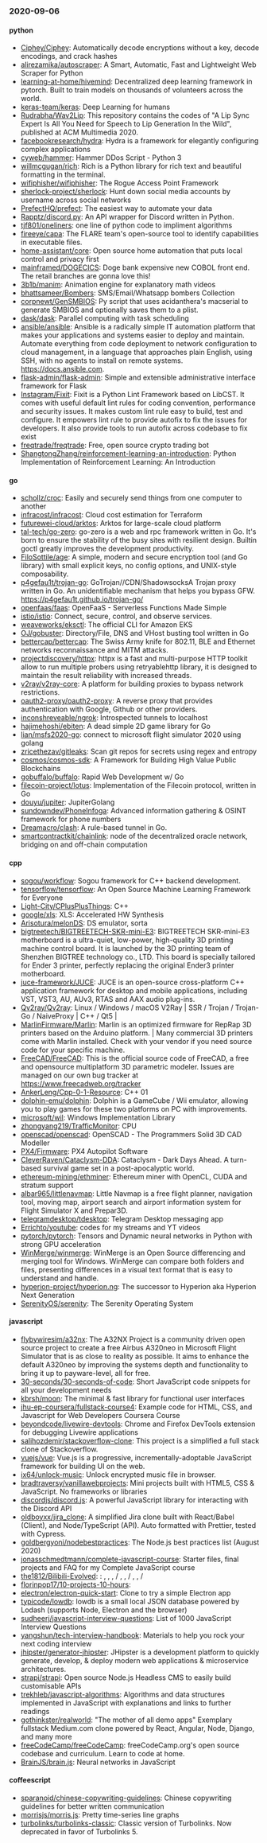 ### 2020-09-06

#### python
* [Ciphey/Ciphey](https://github.com/Ciphey/Ciphey): Automatically decode encryptions without a key, decode encodings, and crack hashes
* [alirezamika/autoscraper](https://github.com/alirezamika/autoscraper): A Smart, Automatic, Fast and Lightweight Web Scraper for Python
* [learning-at-home/hivemind](https://github.com/learning-at-home/hivemind): Decentralized deep learning framework in pytorch. Built to train models on thousands of volunteers across the world.
* [keras-team/keras](https://github.com/keras-team/keras): Deep Learning for humans
* [Rudrabha/Wav2Lip](https://github.com/Rudrabha/Wav2Lip): This repository contains the codes of "A Lip Sync Expert Is All You Need for Speech to Lip Generation In the Wild", published at ACM Multimedia 2020.
* [facebookresearch/hydra](https://github.com/facebookresearch/hydra): Hydra is a framework for elegantly configuring complex applications
* [cyweb/hammer](https://github.com/cyweb/hammer): Hammer DDos Script - Python 3
* [willmcgugan/rich](https://github.com/willmcgugan/rich): Rich is a Python library for rich text and beautiful formatting in the terminal.
* [wifiphisher/wifiphisher](https://github.com/wifiphisher/wifiphisher): The Rogue Access Point Framework
* [sherlock-project/sherlock](https://github.com/sherlock-project/sherlock):  Hunt down social media accounts by username across social networks
* [PrefectHQ/prefect](https://github.com/PrefectHQ/prefect): The easiest way to automate your data
* [Rapptz/discord.py](https://github.com/Rapptz/discord.py): An API wrapper for Discord written in Python.
* [tjf801/oneliners](https://github.com/tjf801/oneliners): one line of python code to impliment algorithms
* [fireeye/capa](https://github.com/fireeye/capa): The FLARE team's open-source tool to identify capabilities in executable files.
* [home-assistant/core](https://github.com/home-assistant/core):  Open source home automation that puts local control and privacy first
* [mainframed/DOGECICS](https://github.com/mainframed/DOGECICS): Doge bank expensive new COBOL front end. The retail branches are gonna love this!
* [3b1b/manim](https://github.com/3b1b/manim): Animation engine for explanatory math videos
* [bhattsameer/Bombers](https://github.com/bhattsameer/Bombers): SMS/Email/Whatsapp bombers Collection  
* [corpnewt/GenSMBIOS](https://github.com/corpnewt/GenSMBIOS): Py script that uses acidanthera's macserial to generate SMBIOS and optionally saves them to a plist.
* [dask/dask](https://github.com/dask/dask): Parallel computing with task scheduling
* [ansible/ansible](https://github.com/ansible/ansible): Ansible is a radically simple IT automation platform that makes your applications and systems easier to deploy and maintain. Automate everything from code deployment to network configuration to cloud management, in a language that approaches plain English, using SSH, with no agents to install on remote systems. https://docs.ansible.com.
* [flask-admin/flask-admin](https://github.com/flask-admin/flask-admin): Simple and extensible administrative interface framework for Flask
* [Instagram/Fixit](https://github.com/Instagram/Fixit): Fixit is a Python Lint Framework based on LibCST. It comes with useful default lint rules for coding convention, performance and security issues. It makes custom lint rule easy to build, test and configure. It empowers lint rule to provide autofix to fix the issues for developers. It also provide tools to run autofix across codebase to fix exist
* [freqtrade/freqtrade](https://github.com/freqtrade/freqtrade): Free, open source crypto trading bot
* [ShangtongZhang/reinforcement-learning-an-introduction](https://github.com/ShangtongZhang/reinforcement-learning-an-introduction): Python Implementation of Reinforcement Learning: An Introduction

#### go
* [schollz/croc](https://github.com/schollz/croc): Easily and securely send things from one computer to another  
* [infracost/infracost](https://github.com/infracost/infracost): Cloud cost estimation for Terraform
* [futurewei-cloud/arktos](https://github.com/futurewei-cloud/arktos): Arktos for large-scale cloud platform
* [tal-tech/go-zero](https://github.com/tal-tech/go-zero): go-zero is a web and rpc framework written in Go. It's born to ensure the stability of the busy sites with resilient design. Builtin goctl greatly improves the development productivity.
* [FiloSottile/age](https://github.com/FiloSottile/age): A simple, modern and secure encryption tool (and Go library) with small explicit keys, no config options, and UNIX-style composability.
* [p4gefau1t/trojan-go](https://github.com/p4gefau1t/trojan-go): GoTrojan//CDN/ShadowsocksA Trojan proxy written in Go. An unidentifiable mechanism that helps you bypass GFW. https://p4gefau1t.github.io/trojan-go/
* [openfaas/faas](https://github.com/openfaas/faas): OpenFaaS - Serverless Functions Made Simple
* [istio/istio](https://github.com/istio/istio): Connect, secure, control, and observe services.
* [weaveworks/eksctl](https://github.com/weaveworks/eksctl): The official CLI for Amazon EKS
* [OJ/gobuster](https://github.com/OJ/gobuster): Directory/File, DNS and VHost busting tool written in Go
* [bettercap/bettercap](https://github.com/bettercap/bettercap): The Swiss Army knife for 802.11, BLE and Ethernet networks reconnaissance and MITM attacks.
* [projectdiscovery/httpx](https://github.com/projectdiscovery/httpx): httpx is a fast and multi-purpose HTTP toolkit allow to run multiple probers using retryablehttp library, it is designed to maintain the result reliability with increased threads.
* [v2ray/v2ray-core](https://github.com/v2ray/v2ray-core): A platform for building proxies to bypass network restrictions.
* [oauth2-proxy/oauth2-proxy](https://github.com/oauth2-proxy/oauth2-proxy): A reverse proxy that provides authentication with Google, Github or other providers.
* [inconshreveable/ngrok](https://github.com/inconshreveable/ngrok): Introspected tunnels to localhost
* [hajimehoshi/ebiten](https://github.com/hajimehoshi/ebiten): A dead simple 2D game library for Go
* [lian/msfs2020-go](https://github.com/lian/msfs2020-go): connect to microsoft flight simulator 2020 using golang
* [zricethezav/gitleaks](https://github.com/zricethezav/gitleaks): Scan git repos for secrets using regex and entropy 
* [cosmos/cosmos-sdk](https://github.com/cosmos/cosmos-sdk):  A Framework for Building High Value Public Blockchains 
* [gobuffalo/buffalo](https://github.com/gobuffalo/buffalo): Rapid Web Development w/ Go
* [filecoin-project/lotus](https://github.com/filecoin-project/lotus): Implementation of the Filecoin protocol, written in Go
* [douyu/jupiter](https://github.com/douyu/jupiter): JupiterGolang
* [sundowndev/PhoneInfoga](https://github.com/sundowndev/PhoneInfoga): Advanced information gathering & OSINT framework for phone numbers
* [Dreamacro/clash](https://github.com/Dreamacro/clash): A rule-based tunnel in Go.
* [smartcontractkit/chainlink](https://github.com/smartcontractkit/chainlink): node of the decentralized oracle network, bridging on and off-chain computation

#### cpp
* [sogou/workflow](https://github.com/sogou/workflow): Sogou framework for C++ backend development.
* [tensorflow/tensorflow](https://github.com/tensorflow/tensorflow): An Open Source Machine Learning Framework for Everyone
* [Light-City/CPlusPlusThings](https://github.com/Light-City/CPlusPlusThings): C++
* [google/xls](https://github.com/google/xls): XLS: Accelerated HW Synthesis
* [Arisotura/melonDS](https://github.com/Arisotura/melonDS): DS emulator, sorta
* [bigtreetech/BIGTREETECH-SKR-mini-E3](https://github.com/bigtreetech/BIGTREETECH-SKR-mini-E3): BIGTREETECH SKR-mini-E3 motherboard is a ultra-quiet, low-power, high-quality 3D printing machine control board. It is launched by the 3D printing team of Shenzhen BIGTREE technology co., LTD. This board is specially tailored for Ender 3 printer, perfectly replacing the original Ender3 printer motherboard.
* [juce-framework/JUCE](https://github.com/juce-framework/JUCE): JUCE is an open-source cross-platform C++ application framework for desktop and mobile applications, including VST, VST3, AU, AUv3, RTAS and AAX audio plug-ins.
* [Qv2ray/Qv2ray](https://github.com/Qv2ray/Qv2ray):  Linux / Windows / macOS  V2Ray  |  SSR / Trojan / Trojan-Go / NaiveProxy |  C++ / Qt5  |  
* [MarlinFirmware/Marlin](https://github.com/MarlinFirmware/Marlin): Marlin is an optimized firmware for RepRap 3D printers based on the Arduino platform. | Many commercial 3D printers come with Marlin installed. Check with your vendor if you need source code for your specific machine.
* [FreeCAD/FreeCAD](https://github.com/FreeCAD/FreeCAD): This is the official source code of FreeCAD, a free and opensource multiplatform 3D parametric modeler. Issues are managed on our own bug tracker at https://www.freecadweb.org/tracker
* [AnkerLeng/Cpp-0-1-Resource](https://github.com/AnkerLeng/Cpp-0-1-Resource): C++  01
* [dolphin-emu/dolphin](https://github.com/dolphin-emu/dolphin): Dolphin is a GameCube / Wii emulator, allowing you to play games for these two platforms on PC with improvements.
* [microsoft/wil](https://github.com/microsoft/wil): Windows Implementation Library
* [zhongyang219/TrafficMonitor](https://github.com/zhongyang219/TrafficMonitor): CPU
* [openscad/openscad](https://github.com/openscad/openscad): OpenSCAD - The Programmers Solid 3D CAD Modeller
* [PX4/Firmware](https://github.com/PX4/Firmware): PX4 Autopilot Software
* [CleverRaven/Cataclysm-DDA](https://github.com/CleverRaven/Cataclysm-DDA): Cataclysm - Dark Days Ahead. A turn-based survival game set in a post-apocalyptic world.
* [ethereum-mining/ethminer](https://github.com/ethereum-mining/ethminer): Ethereum miner with OpenCL, CUDA and stratum support
* [albar965/littlenavmap](https://github.com/albar965/littlenavmap): Little Navmap is a free flight planner, navigation tool, moving map, airport search and airport information system for Flight Simulator X and Prepar3D.
* [telegramdesktop/tdesktop](https://github.com/telegramdesktop/tdesktop): Telegram Desktop messaging app
* [Errichto/youtube](https://github.com/Errichto/youtube): codes for my streams and YT videos
* [pytorch/pytorch](https://github.com/pytorch/pytorch): Tensors and Dynamic neural networks in Python with strong GPU acceleration
* [WinMerge/winmerge](https://github.com/WinMerge/winmerge): WinMerge is an Open Source differencing and merging tool for Windows. WinMerge can compare both folders and files, presenting differences in a visual text format that is easy to understand and handle.
* [hyperion-project/hyperion.ng](https://github.com/hyperion-project/hyperion.ng): The successor to Hyperion aka Hyperion Next Generation
* [SerenityOS/serenity](https://github.com/SerenityOS/serenity): The Serenity Operating System 

#### javascript
* [flybywiresim/a32nx](https://github.com/flybywiresim/a32nx): The A32NX Project is a community driven open source project to create a free Airbus A320neo in Microsoft Flight Simulator that is as close to reality as possible. It aims to enhance the default A320neo by improving the systems depth and functionality to bring it up to payware-level, all for free.
* [30-seconds/30-seconds-of-code](https://github.com/30-seconds/30-seconds-of-code): Short JavaScript code snippets for all your development needs
* [kbrsh/moon](https://github.com/kbrsh/moon):  The minimal & fast library for functional user interfaces
* [jhu-ep-coursera/fullstack-course4](https://github.com/jhu-ep-coursera/fullstack-course4): Example code for HTML, CSS, and Javascript for Web Developers Coursera Course
* [beyondcode/livewire-devtools](https://github.com/beyondcode/livewire-devtools): Chrome and Firefox DevTools extension for debugging Livewire applications
* [salihozdemir/stackoverflow-clone](https://github.com/salihozdemir/stackoverflow-clone): This project is a simplified a full stack clone of Stackoverflow.
* [vuejs/vue](https://github.com/vuejs/vue):  Vue.js is a progressive, incrementally-adoptable JavaScript framework for building UI on the web.
* [ix64/unlock-music](https://github.com/ix64/unlock-music): Unlock encrypted music file in browser. 
* [bradtraversy/vanillawebprojects](https://github.com/bradtraversy/vanillawebprojects): Mini projects built with HTML5, CSS & JavaScript. No frameworks or libraries
* [discordjs/discord.js](https://github.com/discordjs/discord.js): A powerful JavaScript library for interacting with the Discord API
* [oldboyxx/jira_clone](https://github.com/oldboyxx/jira_clone): A simplified Jira clone built with React/Babel (Client), and Node/TypeScript (API). Auto formatted with Prettier, tested with Cypress.
* [goldbergyoni/nodebestpractices](https://github.com/goldbergyoni/nodebestpractices):  The Node.js best practices list (August 2020)
* [jonasschmedtmann/complete-javascript-course](https://github.com/jonasschmedtmann/complete-javascript-course): Starter files, final projects and FAQ for my Complete JavaScript course
* [the1812/Bilibili-Evolved](https://github.com/the1812/Bilibili-Evolved): : , , ,  / , ,  / , ,  / 
* [florinpop17/10-projects-10-hours](https://github.com/florinpop17/10-projects-10-hours): 
* [electron/electron-quick-start](https://github.com/electron/electron-quick-start): Clone to try a simple Electron app
* [typicode/lowdb](https://github.com/typicode/lowdb):  lowdb is a small local JSON database powered by Lodash (supports Node, Electron and the browser)
* [sudheerj/javascript-interview-questions](https://github.com/sudheerj/javascript-interview-questions): List of 1000 JavaScript Interview Questions
* [yangshun/tech-interview-handbook](https://github.com/yangshun/tech-interview-handbook):  Materials to help you rock your next coding interview
* [jhipster/generator-jhipster](https://github.com/jhipster/generator-jhipster): JHipster is a development platform to quickly generate, develop, & deploy modern web applications & microservice architectures.
* [strapi/strapi](https://github.com/strapi/strapi):  Open source Node.js Headless CMS to easily build customisable APIs
* [trekhleb/javascript-algorithms](https://github.com/trekhleb/javascript-algorithms):  Algorithms and data structures implemented in JavaScript with explanations and links to further readings
* [gothinkster/realworld](https://github.com/gothinkster/realworld): "The mother of all demo apps"  Exemplary fullstack Medium.com clone powered by React, Angular, Node, Django, and many more 
* [freeCodeCamp/freeCodeCamp](https://github.com/freeCodeCamp/freeCodeCamp): freeCodeCamp.org's open source codebase and curriculum. Learn to code at home.
* [BrainJS/brain.js](https://github.com/BrainJS/brain.js):  Neural networks in JavaScript

#### coffeescript
* [sparanoid/chinese-copywriting-guidelines](https://github.com/sparanoid/chinese-copywriting-guidelines): Chinese copywriting guidelines for better written communication
* [morrisjs/morris.js](https://github.com/morrisjs/morris.js): Pretty time-series line graphs
* [turbolinks/turbolinks-classic](https://github.com/turbolinks/turbolinks-classic): Classic version of Turbolinks. Now deprecated in favor of Turbolinks 5.
